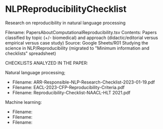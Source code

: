 # NLPReproducibilityChecklist
Research on reproducibility in natural language processing

Filename: PapersAboutComputationalReproducibility.tsv
Contents: Papers classified by topic (+/- biomedical) and approach (didactic/editorial versus empirical versus case study)
Source: Google Sheets/R01 Studying the science in NLP/Reproducibility (migrated to "Minimum information and checklists" spreadsheet)

CHECKLISTS ANALYZED IN THE PAPER:

Natural language processing; 
- Filename: ARR-Responsible-NLP-Research-Checklist-2023-01-19.pdf
- Filename: EACL-2023-CFP-Reproducibility-Criteria.pdf
- Filename: Reproducibility-Checklist-NAACL-HLT 2021.pdf

Machine learning:
- Filename: 
- Filename: 
- Filename: 
